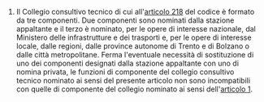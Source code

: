1. Il Collegio consultivo tecnico di cui all'[articolo 218](/articolo-218/1) del codice è formato da tre componenti. Due componenti sono nominati dalla stazione appaltante e il terzo è nominato, per le opere di interesse nazionale, dal Ministero delle infrastrutture e dei trasporti e, per le opere di interesse locale, dalle regioni, dalle province autonome di Trento e di Bolzano o dalle città metropolitane. Ferma l'eventuale necessità di sostituzione di uno dei componenti designati dalla stazione appaltante con uno di nomina privata, le funzioni di componente del collegio consultivo tecnico nominato ai sensi del presente articolo non sono incompatibili con quelle di componente del collegio nominato ai sensi dell'[articolo 1](/allegato-5.2-articolo-1/1).